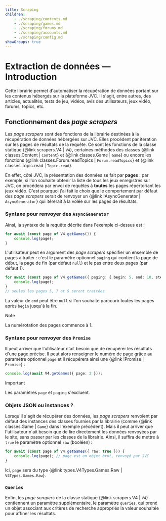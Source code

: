 ```yaml
---
title: Scraping
children:
    - ./scraping/contents.md
    - ./scraping/games.md
    - ./scraping/forums.md
    - ./scraping/accounts.md
    - ./scraping/config.md
showGroups: true
---
```


# Extraction de données — Introduction
Cette librairie permet d'automatiser la récupération de données portant sur les contenus hébergés sur la plateforme JVC. Il s'agit, entre autres, des articles, actualités, tests de jeu, vidéos, avis des utilisateurs, jeux vidéo, forums, topics, etc.

<div id="page-scrapers"></div>

## Fonctionnement des *page scrapers*
Les *page scrapers* sont des fonctions de la librairie destinées à la récupération de données hébergées sur JVC. Elles procèdent par itération sur les pages de résultats de la requête. Ce sont les fonctions de la classe statique {@link scrapers.V4 | `V4`}, certaines méthodes des classes {@link classes.Content | `Content`} et {@link classes.Game | `Game`} ou encore les fonctions {@link classes.Forum.readTopics | `Forum.readTopics`} et {@link classes.Topic.read | `Topic.read`}.

En effet, côté JVC, la présentation des données se fait par **pages** : par exemple, si l'on souhaite obtenir la liste de tous les jeux enregistrés sur JVC, on procédera par envoi de requêtes à **toutes** les pages répertoriant les jeux vidéo. C'est pourquoi j'ai fait le choix que le comportement par défaut des *page scrapers* serait de renvoyer un {@link !AsyncGenerator | `AsyncGenerator`} qui itérerait à la volée sur les pages de résultats.

### Syntaxe pour renvoyer des `AsyncGenerator`

Ainsi, la syntaxe de la requête décrite dans l'exemple ci-dessus est :

```ts
for await (const page of V4.getGames()) {
    console.log(page);
}
```

L'utilisateur peut en argument des *page scrapers* spécifier un ensemble de pages à traiter : c'est le paramètre optionnel `paging` qui contient la page de début, la page de fin (par défaut `null`) et le pas entre deux pages (par défaut 1).

```ts
for await (const page of V4.getGames({ paging: { begin: 5, end: 10, step: 2 } })) {
    console.log(page);
}
// seules les pages 5, 7 et 9 seront traitées
```

La valeur de `end` peut être `null` si l'on souhaite parcourir toutes les pages après `begin` jusqu'à la fin.

> [!NOTE]
> La numérotation des pages commence à 1.

### Syntaxe pour renvoyer des `Promise`
Il peut arriver que l'utilisateur n'ait besoin que de récupérer les résultats d'une page précise. Il peut alors renseigner le numéro de page grâce au paramètre optionnel `page` et il récupérera ainsi une {@link !Promise | `Promise`} :
```ts
console.log(await V4.getGames({ page: 2 }));
```

> [!IMPORTANT]
> Les paramètres `page` et `paging` s'excluent.

### Objets JSON ou instances ?

Lorsqu'il s'agit de récupérer des données, les *page scrapers* renvoient par défaut des instances des classes fournies par la librairie (comme {@link classes.Game | `Game`} dans l'exemple précédent). Mais il peut arriver que l'utilisateur n'ait besoin que de lire directement les données renvoyées par le site, sans passer par les classes de la librairie. Ainsi, il suffira de mettre à `true` le paramètre optionnel `raw` (booléen) :

```ts
for await (const page of V4.getGames({ raw: true })) {
    console.log(page); // page est un objet brut, renvoyé par JVC
}
```

Ici, `page` sera du type {@link types.V4Types.Games.Raw | `V4Types.Games.Raw`}.

### `Queries`

Enfin, les *page scrapers* de la classe statique {@link scrapers.V4 | `V4`} contiennent un paramètre supplémentaire, le paramètre `queries`, qui prend un objet associant aux critères de recherche appropriés la valeur souhaitée pour affiner les résultats.